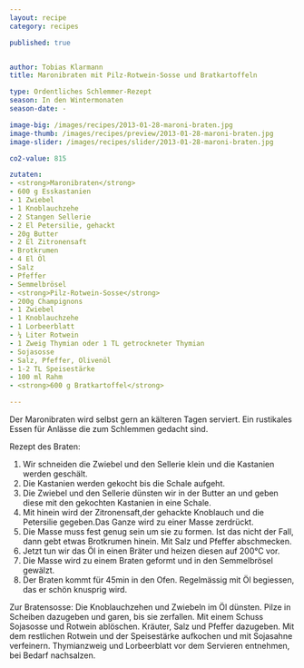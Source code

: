 ```yaml
---
layout: recipe
category: recipes

published: true


author: Tobias Klarmann
title: Maronibraten mit Pilz-Rotwein-Sosse und Bratkartoffeln

type: Ordentliches Schlemmer-Rezept
season: In den Wintermonaten
season-date: - 

image-big: /images/recipes/2013-01-28-maroni-braten.jpg
image-thumb: /images/recipes/preview/2013-01-28-maroni-braten.jpg
image-slider: /images/recipes/slider/2013-01-28-maroni-braten.jpg

co2-value: 815

zutaten:
- <strong>Maronibraten</strong>
- 600 g Esskastanien
- 1 Zwiebel
- 1 Knoblauchzehe
- 2 Stangen Sellerie
- 2 El Petersilie, gehackt
- 20g Butter
- 2 El Zitronensaft
- Brotkrumen
- 4 El Öl
- Salz
- Pfeffer
- Semmelbrösel
- <strong>Pilz-Rotwein-Sosse</strong>
- 200g Champignons
- 1 Zwiebel
- 1 Knoblauchzehe
- 1 Lorbeerblatt
- ¼ Liter Rotwein
- 1 Zweig Thymian oder 1 TL getrockneter Thymian
- Sojasosse
- Salz, Pfeffer, Olivenöl
- 1-2 TL Speisestärke
- 100 ml Rahm
- <strong>600 g Bratkartoffel</strong>

---
```


Der Maronibraten wird selbst gern an kälteren Tagen serviert. Ein rustikales Essen für Anlässe die zum Schlemmen gedacht sind.

Rezept des Braten:
1. Wir schneiden die Zwiebel und den Sellerie klein und die Kastanien werden geschält.
2. Die Kastanien werden gekocht bis die Schale aufgeht.
3. Die Zwiebel und den Sellerie dünsten wir in der Butter an und geben diese mit den gekochten Kastanien in eine Schale.
4. Mit hinein wird der Zitronensaft,der gehackte Knoblauch und die Petersilie gegeben.Das Ganze wird zu einer Masse zerdrückt.
5. Die Masse muss fest genug sein um sie zu formen. Ist das nicht der Fall, dann gebt etwas Brotkrumen hinein. Mit Salz und Pfeffer abschmecken.
6. Jetzt tun wir das Öl in einen Bräter und heizen diesen auf 200°C vor.
7. Die Masse wird zu einem Braten geformt und in den Semmelbrösel gewälzt.
8. Der Braten kommt für 45min in den Ofen. Regelmässig mit Öl begiessen, das er schön knusprig wird.

Zur Bratensosse:
Die Knoblauchzehen und Zwiebeln im Öl dünsten. Pilze in Scheiben dazugeben und garen, bis sie zerfallen. Mit einem Schuss Sojasosse und Rotwein ablöschen. Kräuter, Salz und Pfeffer dazugeben. Mit dem restlichen Rotwein und der Speisestärke aufkochen und mit Sojasahne verfeinern. Thymianzweig und Lorbeerblatt vor dem Servieren entnehmen, bei Bedarf nachsalzen.
